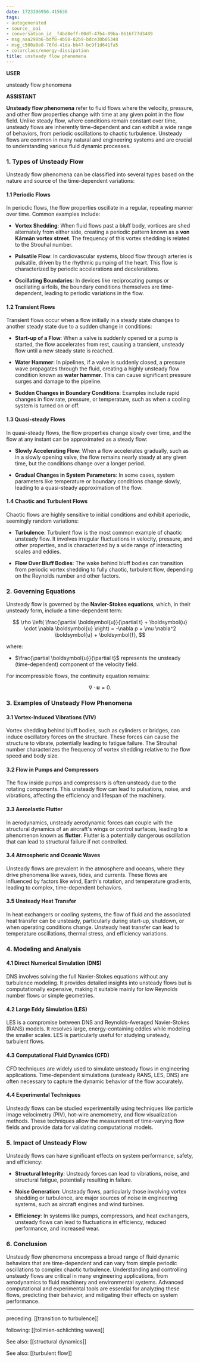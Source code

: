 ```yaml
---
date: 1723396956.415636
tags:
- autogenerated
- source__oai
- conversation_id__f4bd8eff-00df-47b4-89ba-8616f77d3489
- msg_aaa298b6-bdf8-4b50-82b9-bdce30b05348
- msg_c500a0e0-76fd-41da-bb47-bc9f1d641fa5
- colorclass/energy-dissipation
title: unsteady flow phenomena
---
```


**USER**

unsteady flow phenomena


**ASSISTANT**

**Unsteady flow phenomena** refer to fluid flows where the velocity, pressure, and other flow properties change with time at any given point in the flow field. Unlike steady flow, where conditions remain constant over time, unsteady flows are inherently time-dependent and can exhibit a wide range of behaviors, from periodic oscillations to chaotic turbulence. Unsteady flows are common in many natural and engineering systems and are crucial to understanding various fluid dynamic processes.

### 1. **Types of Unsteady Flow**

Unsteady flow phenomena can be classified into several types based on the nature and source of the time-dependent variations:

#### **1.1 Periodic Flows**
In periodic flows, the flow properties oscillate in a regular, repeating manner over time. Common examples include:
- **Vortex Shedding**: When fluid flows past a bluff body, vortices are shed alternately from either side, creating a periodic pattern known as a **von Kármán vortex street**. The frequency of this vortex shedding is related to the Strouhal number.
  
- **Pulsatile Flow**: In cardiovascular systems, blood flow through arteries is pulsatile, driven by the rhythmic pumping of the heart. This flow is characterized by periodic accelerations and decelerations.

- **Oscillating Boundaries**: In devices like reciprocating pumps or oscillating airfoils, the boundary conditions themselves are time-dependent, leading to periodic variations in the flow.

#### **1.2 Transient Flows**
Transient flows occur when a flow initially in a steady state changes to another steady state due to a sudden change in conditions:
- **Start-up of a Flow**: When a valve is suddenly opened or a pump is started, the flow accelerates from rest, causing a transient, unsteady flow until a new steady state is reached.
  
- **Water Hammer**: In pipelines, if a valve is suddenly closed, a pressure wave propagates through the fluid, creating a highly unsteady flow condition known as **water hammer**. This can cause significant pressure surges and damage to the pipeline.

- **Sudden Changes in Boundary Conditions**: Examples include rapid changes in flow rate, pressure, or temperature, such as when a cooling system is turned on or off.

#### **1.3 Quasi-steady Flows**
In quasi-steady flows, the flow properties change slowly over time, and the flow at any instant can be approximated as a steady flow:
- **Slowly Accelerating Flow**: When a flow accelerates gradually, such as in a slowly opening valve, the flow remains nearly steady at any given time, but the conditions change over a longer period.
  
- **Gradual Changes in System Parameters**: In some cases, system parameters like temperature or boundary conditions change slowly, leading to a quasi-steady approximation of the flow.

#### **1.4 Chaotic and Turbulent Flows**
Chaotic flows are highly sensitive to initial conditions and exhibit aperiodic, seemingly random variations:
- **Turbulence**: Turbulent flow is the most common example of chaotic unsteady flow. It involves irregular fluctuations in velocity, pressure, and other properties, and is characterized by a wide range of interacting scales and eddies.

- **Flow Over Bluff Bodies**: The wake behind bluff bodies can transition from periodic vortex shedding to fully chaotic, turbulent flow, depending on the Reynolds number and other factors.

### 2. **Governing Equations**

Unsteady flow is governed by the **Navier-Stokes equations**, which, in their unsteady form, include a time-dependent term:

$$
\rho \left( \frac{\partial \boldsymbol{u}}{\partial t} + \boldsymbol{u} \cdot \nabla \boldsymbol{u} \right) = -\nabla p + \mu \nabla^2 \boldsymbol{u} + \boldsymbol{f},
$$

where:
- $\frac{\partial \boldsymbol{u}}{\partial t}$ represents the unsteady (time-dependent) component of the velocity field.

For incompressible flows, the continuity equation remains:

$$
\nabla \cdot \boldsymbol{u} = 0.
$$

### 3. **Examples of Unsteady Flow Phenomena**

#### **3.1 Vortex-Induced Vibrations (VIV)**
Vortex shedding behind bluff bodies, such as cylinders or bridges, can induce oscillatory forces on the structure. These forces can cause the structure to vibrate, potentially leading to fatigue failure. The Strouhal number characterizes the frequency of vortex shedding relative to the flow speed and body size.

#### **3.2 Flow in Pumps and Compressors**
The flow inside pumps and compressors is often unsteady due to the rotating components. This unsteady flow can lead to pulsations, noise, and vibrations, affecting the efficiency and lifespan of the machinery.

#### **3.3 Aeroelastic Flutter**
In aerodynamics, unsteady aerodynamic forces can couple with the structural dynamics of an aircraft's wings or control surfaces, leading to a phenomenon known as **flutter**. Flutter is a potentially dangerous oscillation that can lead to structural failure if not controlled.

#### **3.4 Atmospheric and Oceanic Waves**
Unsteady flows are prevalent in the atmosphere and oceans, where they drive phenomena like waves, tides, and currents. These flows are influenced by factors like wind, Earth's rotation, and temperature gradients, leading to complex, time-dependent behaviors.

#### **3.5 Unsteady Heat Transfer**
In heat exchangers or cooling systems, the flow of fluid and the associated heat transfer can be unsteady, particularly during start-up, shutdown, or when operating conditions change. Unsteady heat transfer can lead to temperature oscillations, thermal stress, and efficiency variations.

### 4. **Modeling and Analysis**

#### **4.1 Direct Numerical Simulation (DNS)**
DNS involves solving the full Navier-Stokes equations without any turbulence modeling. It provides detailed insights into unsteady flows but is computationally expensive, making it suitable mainly for low Reynolds number flows or simple geometries.

#### **4.2 Large Eddy Simulation (LES)**
LES is a compromise between DNS and Reynolds-Averaged Navier-Stokes (RANS) models. It resolves large, energy-containing eddies while modeling the smaller scales. LES is particularly useful for studying unsteady, turbulent flows.

#### **4.3 Computational Fluid Dynamics (CFD)**
CFD techniques are widely used to simulate unsteady flows in engineering applications. Time-dependent simulations (unsteady RANS, LES, DNS) are often necessary to capture the dynamic behavior of the flow accurately.

#### **4.4 Experimental Techniques**
Unsteady flows can be studied experimentally using techniques like particle image velocimetry (PIV), hot-wire anemometry, and flow visualization methods. These techniques allow the measurement of time-varying flow fields and provide data for validating computational models.

### 5. **Impact of Unsteady Flow**

Unsteady flows can have significant effects on system performance, safety, and efficiency:
- **Structural Integrity**: Unsteady forces can lead to vibrations, noise, and structural fatigue, potentially resulting in failure.
  
- **Noise Generation**: Unsteady flows, particularly those involving vortex shedding or turbulence, are major sources of noise in engineering systems, such as aircraft engines and wind turbines.

- **Efficiency**: In systems like pumps, compressors, and heat exchangers, unsteady flows can lead to fluctuations in efficiency, reduced performance, and increased wear.

### 6. **Conclusion**

Unsteady flow phenomena encompass a broad range of fluid dynamic behaviors that are time-dependent and can vary from simple periodic oscillations to complex chaotic turbulence. Understanding and controlling unsteady flows are critical in many engineering applications, from aerodynamics to fluid machinery and environmental systems. Advanced computational and experimental tools are essential for analyzing these flows, predicting their behavior, and mitigating their effects on system performance.


---

preceding: [[transition to turbulence]]  


following: [[tollmien-schlichting waves]]

See also: [[structural dynamics]]


See also: [[turbulent flow]]